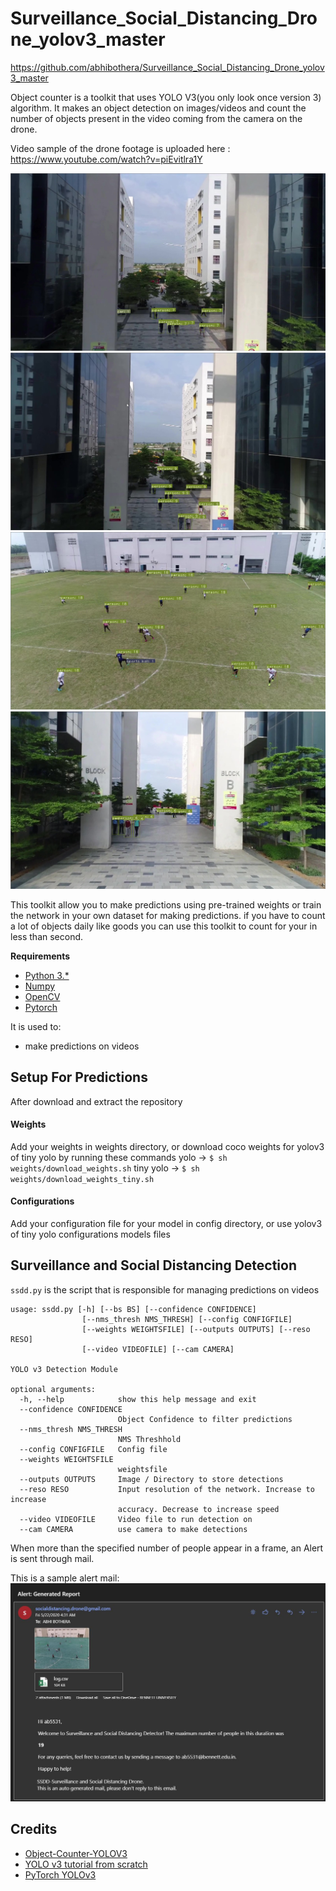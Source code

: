 # Surveillance_Social_Distancing_Drone_yolov3_master

https://github.com/abhibothera/Surveillance_Social_Distancing_Drone_yolov3_master


Object counter is a toolkit that uses YOLO V3(you only look once version 3) algorithm. It makes an object detection on images/videos and count the number of objects present in the video coming from the camera on the drone.


Video sample of the drone footage is uploaded here : https://www.youtube.com/watch?v=piEvitlra1Y


![](./github_images/1.jpg)
![](./github_images/2.jpg)
![](./github_images/3.jpg)
![](./github_images/4.jpg)

This toolkit allow you to make predictions using pre-trained weights or train the network in your own dataset for making predictions.
if you have to count a lot of objects daily like goods you can use this toolkit to count for your in less than second.

****Requirements****


 - [Python 3.*](https://www.python.org/)
 - [Numpy](http://www.numpy.org/)
 - [OpenCV](https://opencv.org/)
 - [Pytorch](https://pytorch.org/)

It is used to:

 - make predictions on videos


 ## Setup For Predictions
 After download and extract the repository

 #### Weights
Add your weights in weights directory, or download coco weights for yolov3 of tiny yolo
by running these commands
yolo -> `$ sh weights/download_weights.sh`
tiny yolo -> `$ sh weights/download_weights_tiny.sh`

#### Configurations
Add your configuration file for your model in config directory, or use yolov3 of tiny yolo configurations models files


## Surveillance and Social Distancing Detection 
`ssdd.py` is the script that is responsible for managing predictions on videos
```
usage: ssdd.py [-h] [--bs BS] [--confidence CONFIDENCE]
                [--nms_thresh NMS_THRESH] [--config CONFIGFILE]
                [--weights WEIGHTSFILE] [--outputs OUTPUTS] [--reso RESO]
                [--video VIDEOFILE] [--cam CAMERA]

YOLO v3 Detection Module

optional arguments:
  -h, --help            show this help message and exit
  --confidence CONFIDENCE
                        Object Confidence to filter predictions
  --nms_thresh NMS_THRESH
                        NMS Threshhold
  --config CONFIGFILE   Config file
  --weights WEIGHTSFILE
                        weightsfile
  --outputs OUTPUTS     Image / Directory to store detections
  --reso RESO           Input resolution of the network. Increase to increase
                        accuracy. Decrease to increase speed
  --video VIDEOFILE     Video file to run detection on
  --cam CAMERA          use camera to make detections

```

When more than the specified number of people appear in a frame, an Alert is sent through mail.

This is a sample alert mail:
![](./github_images/MailAlertSample.JPG)

 ## Credits
 - [Object-Counter-YOLOV3](https://github.com/DiaaZiada/Object-Counter-YOLOV3)
 - [YOLO v3 tutorial from scratch](https://github.com/ayooshkathuria/YOLO_v3_tutorial_from_scratch)
 - [PyTorch YOLOv3](https://github.com/eriklindernoren/PyTorch-YOLOv3)
